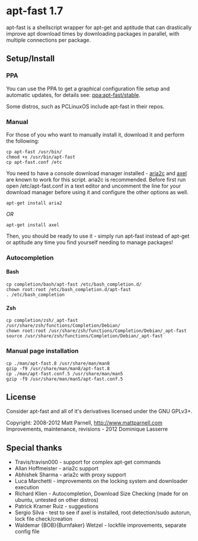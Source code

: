 <!---
apt-fast v1.7
Use this just like aptitude or apt-get for faster package downloading.

Copyright: 2008-2012 Matt Parnell, http://www.mattparnell.com
Improvements, maintenance, revisions - 2012 Dominique Lasserre

You may distribute this file under the terms of the GNU General
Public License as published by the Free Software Foundation; either
version 3 of the License, or (at your option) any later version.
-->

apt-fast 1.7
============
apt-fast is a shellscript wrapper for apt-get and aptitude that can drastically
improve apt download times by downloading packages in parallel, with multiple
connections per package.


Setup/Install
-------------
### PPA ###
You can use the PPA to get a graphical configuration file setup and automatic
updates, for details see:
[ppa:apt-fast/stable](https://code.launchpad.net/~apt-fast/+archive/stable).

Some distros, such as PCLinuxOS include apt-fast in their repos.


### Manual ###
For those of you who want to manually install it, download it and perform the
following:

    cp apt-fast /usr/bin/
    chmod +x /usr/bin/apt-fast
    cp apt-fast.conf /etc

You need to have a console download manager installed - [aria2c](http://aria2.sourceforge.net/)
and [axel](http://axel.alioth.debian.org/) are known to work for this script.
aria2c is recommended. Before first run open /etc/apt-fast.conf in a text
editor and uncomment the line for your download manager before using it and
configure the other options as well.

    apt-get install aria2
*OR*

    apt-get install axel

Then, you should be ready to use it - simply run apt-fast instead of apt-get
or aptitude any time you find yourself needing to manage packages!


### Autocompletion ###
#### Bash ####
    cp completion/bash/apt-fast /etc/bash_completion.d/
    chown root:root /etc/bash_completion.d/apt-fast
    . /etc/bash_completion

#### Zsh ####
    cp completion/zsh/_apt-fast /usr/share/zsh/functions/Completion/Debian/
    chown root:root /usr/share/zsh/functions/Completion/Debian/_apt-fast
    source /usr/share/zsh/functions/Completion/Debian/_apt-fast


### Manual page installation ###
    cp ./man/apt-fast.8 /usr/share/man/man8
    gzip -f9 /usr/share/man/man8/apt-fast.8
    cp ./man/apt-fast.conf.5 /usr/share/man/man5
    gzip -f9 /usr/share/man/man5/apt-fast.conf.5


License
-------
Consider apt-fast and all of it's derivatives licensed under the GNU GPLv3+.

Copyright: 2008-2012 Matt Parnell, http://www.mattparnell.com
Improvements, maintenance, revisions - 2012 Dominique Lasserre


Special thanks
--------------
 * Travis/travisn000 - support for complex apt-get commands
 * Allan Hoffmeister - aria2c support
 * Abhishek Sharma - aria2c with proxy support
 * Luca Marchetti - improvements on the locking system and downloader execution
 * Richard Klien - Autocompletion, Download Size Checking (made for on ubuntu, untested on other distros)
 * Patrick Kramer Ruiz - suggestions
 * Sergio Silva - test to see if axel is installed, root detection/sudo autorun, lock file check/creation
 * Waldemar {BOB}{Burnfaker} Wetzel - lockfile improvements, separate config file
